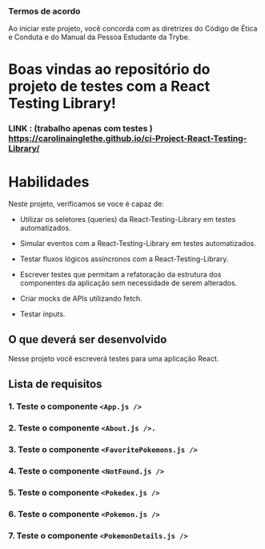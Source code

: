 ### Termos de acordo

Ao iniciar este projeto, você concorda com as diretrizes do Código de Ética e Conduta e do Manual da Pessoa Estudante da Trybe.

# Boas vindas ao repositório do projeto de testes com a React Testing Library!

### LINK : (trabalho apenas com testes ) https://carolinainglethe.github.io/ci-Project-React-Testing-Library/

# Habilidades

Neste projeto, verificamos se voce é capaz de:

* Utilizar os seletores (queries) da React-Testing-Library em testes automatizados.

* Simular eventos com a React-Testing-Library em testes automatizados.

* Testar fluxos lógicos assíncronos com a React-Testing-Library.

* Escrever testes que permitam a refatoração da estrutura dos componentes da aplicação sem necessidade de serem alterados.

* Criar mocks de APIs utilizando fetch.

* Testar inputs.

## O que deverá ser desenvolvido

Nesse projeto você escreverá testes para uma aplicação React.

## Lista de requisitos

### 1. Teste o componente `<App.js />`

### 2. Teste o componente `<About.js />.`

### 3. Teste o componente `<FavoritePokemons.js />`

### 4. Teste o componente `<NotFound.js />`

### 5. Teste o componente `<Pokedex.js />`

### 6. Teste o componente `<Pokemon.js />`

### 7. Teste o componente `<PokemonDetails.js />`


